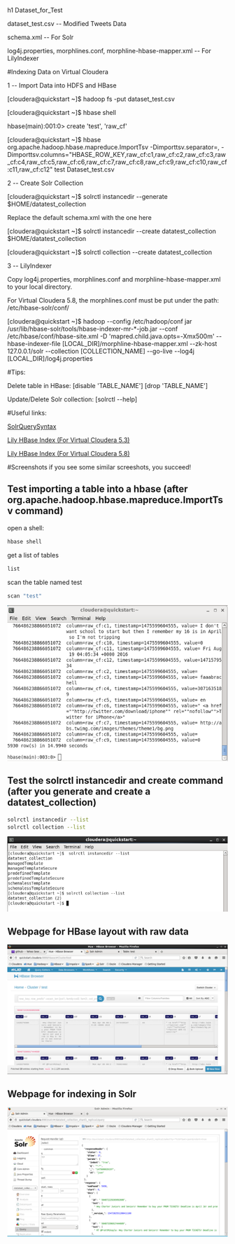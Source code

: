 h1 Dataset_for_Test

dataset_test.csv -- Modified Tweets Data

schema.xml -- For Solr

log4j.properties, morphlines.conf, morphline-hbase-mapper.xml -- For LilyIndexer

#Indexing Data on Virtual Cloudera

1 -- Import Data into HDFS and HBase

[cloudera@quickstart ~]$ hadoop fs -put dataset_test.csv

[cloudera@quickstart ~]$ hbase shell

hbase(main):001:0> create 'test', 'raw_cf'

[cloudera@quickstart ~]$ hbase org.apache.hadoop.hbase.mapreduce.ImportTsv -Dimporttsv.separator=,  -Dimporttsv.columns="HBASE_ROW_KEY,raw_cf:c1,raw_cf:c2,raw_cf:c3,raw_cf:c4,raw_cf:c5,raw_cf:c6,raw_cf:c7,raw_cf:c8,raw_cf:c9,raw_cf:c10,raw_cf:c11,raw_cf:c12" test Dataset_test.csv

2 -- Create Solr Collection

[cloudera@quickstart ~]$ solrctl instancedir --generate $HOME/datatest_collection

Replace the default schema.xml with the one here

[cloudera@quickstart ~]$ solrctl instancedir --create datatest_collection $HOME/datatest_collection

[cloudera@quickstart ~]$ solrctl collection --create datatest_collection

3 -- LilyIndexer

Copy log4j.properties, morphlines.conf and morphline-hbase-mapper.xml to your local directory.

For Virtual Cloudera 5.8, the morphlines.conf must be put under the path: /etc/hbase-solr/conf/

[cloudera@quickstart ~]$ hadoop --config /etc/hadoop/conf jar /usr/lib/hbase-solr/tools/hbase-indexer-mr-*-job.jar --conf /etc/hbase/conf/hbase-site.xml -D 'mapred.child.java.opts=-Xmx500m' --hbase-indexer-file [LOCAL_DIR]/morphline-hbase-mapper.xml --zk-host 127.0.0.1/solr --collection [COLLECTION_NAME] --go-live --log4j [LOCAL_DIR]/log4j.properties

#Tips:

Delete table in HBase: [disable 'TABLE_NAME'] [drop 'TABLE_NAME']

Update/Delete Solr collection: [solrctl --help]

#Useful links:

[SolrQuerySyntax](https://wiki.apache.org/solr/SolrQuerySyntax)

[Lily HBase Index (For Virtual Cloudera 5.3)](http://www.cloudera.com/documentation/enterprise/5-3-x/topics/search_hbase_batch_indexer.html)

[Lily HBase Index (For Virtual Cloudera 5.8)](http://www.cloudera.com/documentation/enterprise/latest/topics/search_hbase_batch_indexer.html)

#Screenshots
if you see some similar screeshots, you succeed!

## Test importing a table into a hbase (after org.apache.hadoop.hbase.mapreduce.ImportTsv command)
open a shell:
```bash
hbase shell
```

get a list of tables
```bash
list
```

scan the table named test
```bash
scan "test"
```
![myimage-alt-tag](https://github.com/CS5604SOLR/Dataset_for_Test/blob/master/screenshots/scan-finish.png)


## Test the solrctl instancedir and create command (after you generate and create a datatest_collection)
```bash
solrctl instancedir --list
solrctl collection --list
```
![myimage-alt-tag](https://github.com/CS5604SOLR/Dataset_for_Test/blob/master/screenshots/collection-list.png)


## Webpage for HBase layout with raw data
![myimage-alt-tag](https://github.com/CS5604SOLR/Dataset_for_Test/blob/master/screenshots/hbaselayout.png)

## Webpage for indexing in Solr
![myimage-alt-tag](https://github.com/CS5604SOLR/Dataset_for_Test/blob/master/screenshots/query.png)
